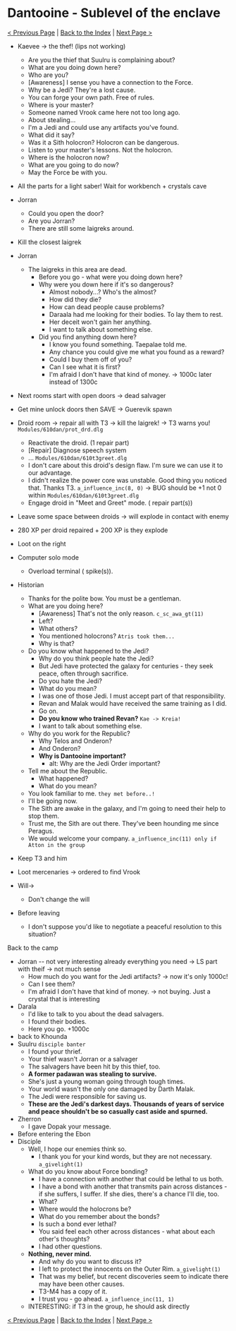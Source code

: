 # Dantooine - Sublevel of the enclave

[< Previous Page](./02_Dantooine.md) |
[Back to the Index](../index.md) |
[Next Page >](./04_Dantooine.md)


- Kaevee -> the thef! (lips not working)
  - Are you the thief that Suulru is complaining about?
  - What are you doing down here?
  - Who are you?
  - [Awareness] I sense you have a connection to the Force.
  - Why be a Jedi? They're a lost cause.
  - You can forge your own path. Free of rules.
  - Where is your master?
  - Someone named Vrook came here not too long ago.
  - About stealing...
  - I'm a Jedi and could use any artifacts you've found.
  - What did it say?
  - Was it a Sith holocron? Holocron can be dangerous.
  - Listen to your master's lessons. Not the holocron.
  - Where is the holocron now?
  - What are you going to do now?
  - May the Force be with you.
- All the parts for a light saber! Wait for workbench + crystals cave
- Jorran
  - Could you open the door?
  - Are you Jorran?
  - There are still some laigreks around.
- Kill the closest laigrek
- Jorran
  - The laigreks in this area are dead.
    - Before you go - what were you doing down here?
    - Why were you down here if it's so dangerous?
      - Almost nobody...? Who's the almost?
      - How did they die?
      - How can dead people cause problems?
      - Daraala had me looking for their bodies. To lay them to rest.
      - Her deceit won't gain her anything.
      - I want to talk about something else.
    - Did you find anything down here?
      - I know you found something. Taepalae told me.
      - Any chance you could give me what you found as a reward?
      - Could I buy them off of you?
      - Can I see what it is first?
      - I'm afraid I don't have that kind of money. -> 1000c later instead of 1300c
- Next rooms start with open doors -> dead salvager
- Get mine unlock doors then SAVE -> Guerevik spawn
- Droid room -> repair all with T3 -> kill the laigrek! -> T3 warns you! `Modules/610dan/prot_drd.dlg`
  - Reactivate the droid. (1 repair part)
  - [Repair] Diagnose speech system
  - ... `Modules/610dan/610t3greet.dlg`
  - I don't care about this droid's design flaw. I'm sure we can use it to our advantage.
  - I didn't realize the power core was unstable. Good thing you noticed that. Thanks T3. `a_influence_inc(8, 0)` -> BUG should be +1 not 0 within `Modules/610dan/610t3greet.dlg`
  - Engage droid in "Meet and Greet" mode. (<CUSTOM45> repair part(s))
- Leave some space between droids -> will explode in contact with enemy
- 280 XP per droid repaired + 200 XP is they explode
- Loot on the right
- Computer solo mode
  - Overload terminal (<CUSTOM35> spike(s)).

- Historian
  - Thanks for the polite bow. You must be a gentleman.
  - What are you doing here?
    - [Awareness] That's not the only reason. `c_sc_awa_gt(11)`
    - Left?
    - What others?
    - You mentioned holocrons? `Atris took them...`
    - Why is that?
  - Do you know what happened to the Jedi?
    - Why do you think people hate the Jedi?
    - But Jedi have protected the galaxy for centuries - they seek peace, often through sacrifice.
    - Do you hate the Jedi?
    - What do you mean?
    - I was one of those Jedi. I must accept part of that responsibility.
    - Revan and Malak would have received the same training as I did.
    - Go on.
    - **Do you know who trained Revan?** `Kae -> Kreia!`
    - I want to talk about something else.
  - Why do you work for the Republic?
    - Why Telos and Onderon?
    - And Onderon?
    - **Why is Dantooine important?**
      - alt: Why are the Jedi Order important?
  - Tell me about the Republic.
    - What happened?
    - What do you mean?
  - You look familiar to me. `they met before..!`
  - I'll be going now.
  - The Sith are awake in the galaxy, and I'm going to need their help to stop them.
  - Trust me, the Sith are out there. They've been hounding me since Peragus.
  - We would welcome your company. `a_influence_inc(11) only if Atton in the group` 
- Keep T3 and him
- Loot mercenaries -> ordered to find Vrook
- Will->
  - Don't change the will
- Before leaving
  - I don't suppose you'd like to negotiate a peaceful resolution to this situation?

Back to the camp
- Jorran -- not very interesting already everything you need -> LS part with theif -> not much sense
  - How much do you want for the Jedi artifacts? -> now it's only 1000c!
  - Can I see them?
  - I'm afraid I don't have that kind of money. -> not buying. Just a crystal that is interesting
- Darala
  - I'd like to talk to you about the dead salvagers.
  - I found their bodies.
  - Here you go. +1000c
- back to Khounda
- Suulru `disciple banter`
  - I found your thrief.
  - Your thief wasn't Jorran or a salvager
  - The salvagers have been hit by this thief, too.
  - **A former padawan was stealing to survive.**
  - She's just a young woman going through tough times.
  - Your world wasn't the only one damaged by Darth Malak.
  - The Jedi were responsible for saving us.
  - **These are the Jedi's darkest days. Thousands of years of service and peace shouldn't be so casually cast aside and spurned.**
- Zherron
  - I gave Dopak your message.
- Before entering the Ebon
- Disciple
    - Well, I hope our enemies think so.
      - I thank you for your kind words, but they are not necessary. `a_givelight(1)`
    - What do you know about Force bonding?
      - I have a connection with another that could be lethal to us both.
      - I have a bond with another that transmits pain across distances - if she suffers, I suffer. If she dies, there's a chance I'll die, too.
      - What?
      - Where would the holocrons be?
      - What do you remember about the bonds?
      - Is such a bond ever lethal?
      - You said feel each other across distances - what about each other's thoughts?
      - I had other questions.
    - **Nothing, never mind.**
      - And why do you want to discuss it?
      - I left to protect the innocents on the Outer Rim. `a_givelight(1)`
      - That was my belief, but recent discoveries seem to indicate there may have been other causes.
      - T3-M4 has a copy of it.
      - I trust you - go ahead. `a_influence_inc(11, 1)`
    - INTERESTING: if T3 in the group, he should ask directly


[< Previous Page](./02_Dantooine.md) |
[Back to the Index](../index.md) |
[Next Page >](./04_Dantooine.md)